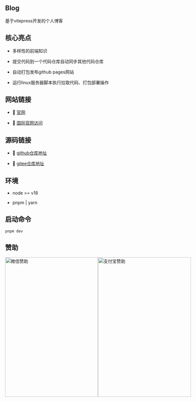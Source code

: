 ## Blog

基于vitepress开发的个人博客

## 核心亮点

* 多样性的前端知识

* 提交代码到一个代码仓库自动同步其他代码仓库

* 自动打包发布github pages网站

* 运行linux服务器脚本执行拉取代码、打包部署操作

## 网站链接

- :car: [官网](http://www.jwblog.cn)

- :car: [国际官网访问](https://ytlyy1773.github.io/blog/)

## 源码链接

- :beginner: [github仓库地址](https://github.com/ytlyy1773/blog)

- :beginner: [gitee仓库地址](https://gitee.com/ytlyy1773/blog)

## 环境

- node >= v18

- pnpm | yarn

## 启动命令

```pnpm
pnpm dev
```

## 赞助
<div style="display: flex; justify-content: space-between;">
    <img src="./docs/public/image/wechat.png" alt="微信赞助" width="300" height="450" />
    <img src="./docs/public/image/zhifubao.png" alt="支付宝赞助" width="300" height="450" />
</div>
